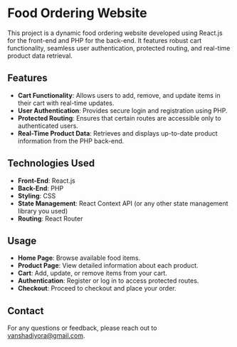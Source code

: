 
# Food Ordering Website

This project is a dynamic food ordering website developed using React.js for the front-end and PHP for the back-end. It features robust cart functionality, seamless user authentication, protected routing, and real-time product data retrieval.

## Features

- **Cart Functionality**: Allows users to add, remove, and update items in their cart with real-time updates.
- **User Authentication**: Provides secure login and registration using PHP.
- **Protected Routing**: Ensures that certain routes are accessible only to authenticated users.
- **Real-Time Product Data**: Retrieves and displays up-to-date product information from the PHP back-end.

## Technologies Used

- **Front-End**: React.js
- **Back-End**: PHP
- **Styling**: CSS
- **State Management**: React Context API (or any other state management library you used)
- **Routing**: React Router

## Usage

- **Home Page**: Browse available food items.
- **Product Page**: View detailed information about each product.
- **Cart**: Add, update, or remove items from your cart.
- **Authentication**: Register or log in to access protected routes.
- **Checkout**: Proceed to checkout and place your order.

## Contact

For any questions or feedback, please reach out to vanshadiyora@gmail.com.


